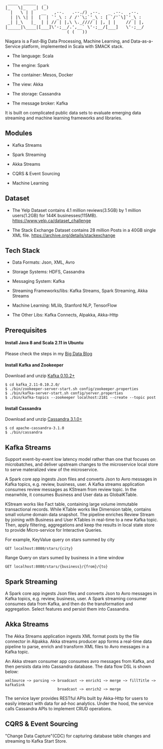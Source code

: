<pre>
 ____  _____   _
|_   \|_   _| (_)
  |   \ | |   __   ,--.   .--./) ,--.   _ .--.  ,--.
  | |\ \| |  [  | `'_\ : / /'`\;`'_\ : [ `/'`\]`'_\ :
 _| |_\   |_  | | // | |,\ \._//// | |, | |    // | |,
|_____|\____|[___]\'-;__/.',__` \'-;__/[___]   \'-;__/
                        ( ( __))
</pre>

Niagara is a Fast-Big Data Processing, Machine Learning, and Data-as-a-Service platform, implemented in Scala with SMACK stack.

* The language: Scala

* The engine: Spark

* The container: Mesos, Docker

* The view: Akka

* The storage: Cassandra

* The message broker: Kafka


It is built on complicated public data sets to evaluate emerging data streaming and machine learning frameworks and libraries.

## Modules

* Kafka Streams

* Spark Streaming

* Akka Streams

* CQRS & Event Sourcing

* Machine Learning


## Dataset

* The Yelp Dataset contains 4.1 million reviews(3.5GB) by 1 million users(1.2GB) for 144K businesses(115MB).
https://www.yelp.ca/dataset_challenge

* The Stack Exchange Dataset contains 28 million Posts in a 40GB single XML file.
https://archive.org/details/stackexchange

## Tech Stack

* Data Formats: Json, XML, Avro

* Storage Systems: HDFS, Cassandra

* Messaging System: Kafka

* Streaming Frameworks/libs: Kafka Streams, Spark Streaming, Akka Streams

* Machine Learning: MLlib, Stanford NLP, TensorFlow

* The Other Libs: Kafka Connects, Alpakka, Akka-Http


## Prerequisites

#### Install Java 8 and Scala 2.11 in Ubuntu

Please check the steps in my [Big Data Blog](http://alvincjin.blogspot.ca/2017/01/install-java-and-scala-in-ubuntu.html)

#### Install Kafka and Zookeeper

Download and unzip [Kafka 0.10.2+](http://mirror.dsrg.utoronto.ca/apache/kafka/0.10.2.0/kafka_2.11-0.10.2.0.tgz)
```
$ cd kafka_2.11-0.10.2.0/
$ ./bin/zookeeper-server-start.sh config/zookeeper.properties
$ ./bin/kafka-server-start.sh config/server.properties
$ ./bin/kafka-topics --zookeeper localhost:2181 --create --topic post
```

#### Install Cassandra

Download and unzip [Cassandra 3.1.0+](http://apache.forsale.plus/cassandra/3.10/apache-cassandra-3.10-bin.tar.gz)
```
$ cd apache-cassandra-3.1.0
$ ./bin/cassandra
```
## Kafka Streams
Support event-by-event low latency model rather than one that focuses on microbatches, and deliver upstream changes to the microservice local store to serve materalized view of the microservice.

A Spark core app ingests Json files and converts Json to Avro messages in Kafka topics, e.g. review, business, user.
A Kafka streams application consumes review messages as KStream from review topic.
In the meanwhile, it consumes Business and User data as GlobalKTable.

KStream works like Fact table, containing large volume immutable transactional records.
While KTable works like Dimension table, contains small volume domain data snapshot.
The pipeline enriches Review Stream by joining with Business and User KTables in real-time to a new Kafka topic.
Then, apply filtering, aggregations and keep the results in local state store to provide Micro-service for Interactive Queries.

For example, KeyValue query on stars summed by city

```
GET localhost:8080/stars/{city}
```

Range Query on stars sumed by business in a time window

```
GET localhost:8080/stars/{business}/{from}/{to}
```


## Spark Streaming

A Spark core app ingests Json files and converts Json to Avro messages in Kafka topics, e.g. review, business, user.
A Spark streaming consumer consumes data from Kafka, and then do the transformation and aggregation.
Select features and persist them into Cassandra.



## Akka Streams

The Akka Streams application ingests XML format posts by the file connector in Alpakka.
Akka streams producer app forms a real-time data pipeline to parse, enrich and transform XML files to Avro messages in a Kafka topic.

An Akka stream consumer app consumes avro messages from Kafka, and then persists data into Cassandra database.
The data flow DSL is shown below:

```
xmlSource ~> parsing ~> broadcast ~> enrich1 ~> merge ~> fillTitle ~> kafkaSink
                        broadcast ~> enrich2 ~> merge
```

The service layer provides RESTful APIs built by Akka-Http for users to easily interact with data for ad-hoc analytics.
Under the hood, the service calls Cassandra APIs to implement CRUD operations.


## CQRS & Event Sourcing

"Change Data Capture"(CDC) for capturing database table changes and streaming to Kafka Start Store.
